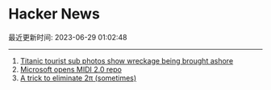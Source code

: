 # Hacker News

最近更新时间: 2023-06-29 01:02:48

--- 
1. [Titanic tourist sub photos show wreckage being brought ashore](https://www.bbc.com/news/world-us-canada-66045554) 
2. [Microsoft opens MIDI 2.0 repo](https://devblogs.microsoft.com/windows-music-dev/hello-midi-2-0-were-opening-the-repo/) 
3. [A trick to eliminate 2π (sometimes)](https://marci.gunyho.com/theta.html) 
